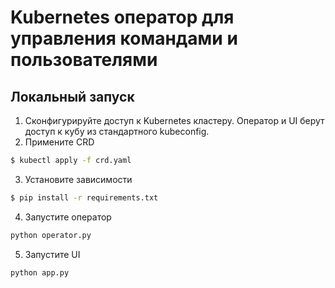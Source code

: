 # Kubernetes оператор для управления командами и пользователями

## Локальный запуск

1. Сконфигурируйте доступ к Kubernetes кластеру. Оператор и UI берут доступ к кубу из стандартного kubeconfig.
2. Примените CRD
```bash
$ kubectl apply -f crd.yaml
```
3. Установите зависимости
```bash
$ pip install -r requirements.txt
```
4. Запустите оператор
```bash
python operator.py
```
5. Запустите UI
```bash
python app.py
```
